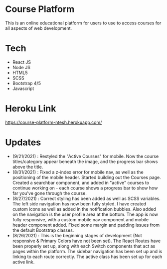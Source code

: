 # Course Platform

This is an online educational platform for users to use to access courses for all aspects of web development.

# Tech

- React JS
- Node JS
- HTML5
- SCSS
- Bootstrap 4/5
- Javascript

# Heroku Link

https://course-platform-ntesh.herokuapp.com/

# Updates
- (9/21/2021) : Restyled the "Active Courses" for mobile. Now the course titles/category appear beneath the image, and the progress bar shows above the title.
- (8/31/2021) : Fixed a z-index error for mobile nav, as well as the positioning of the mobile header. Started building out the Courses page. Created a searchbar component, and added in "active" courses to continue working on - each course shows a progress bar to show how far you've gone through the course.
- (8/27/2021) : Correct styling has been added as well as SCSS variables. The left side navigation has now been fully styled. I have created custom icons as well as added in the notification bubbles. Also added on the navigation is the user profile area at the bottom. The app is now fully responsive, with a custom mobile nav component and mobile header component added. Fixed some margin and padding issues from the default Bootstrap classes.
- (8/26/2021) : This is the beginning stages of development (Not responsive & Primary Colors have not been set). The React Routes have been properly set up, along with each Switch components that act as pages within the platform. The sidebar navigation has been set up and is linking to each route correctly. The active class has been set up for each active link.
